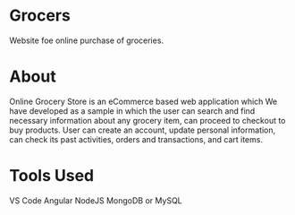 # Grocers
Website foe online purchase of groceries.

# About
Online Grocery Store is an eCommerce based web application which We have developed as a sample in which the user can search and find necessary information about any grocery item, can proceed to checkout to buy products. User can create an account, update personal information, can check its past activities, orders and transactions, and cart items.

# Tools Used
VS Code
Angular
NodeJS
MongoDB or MySQL
